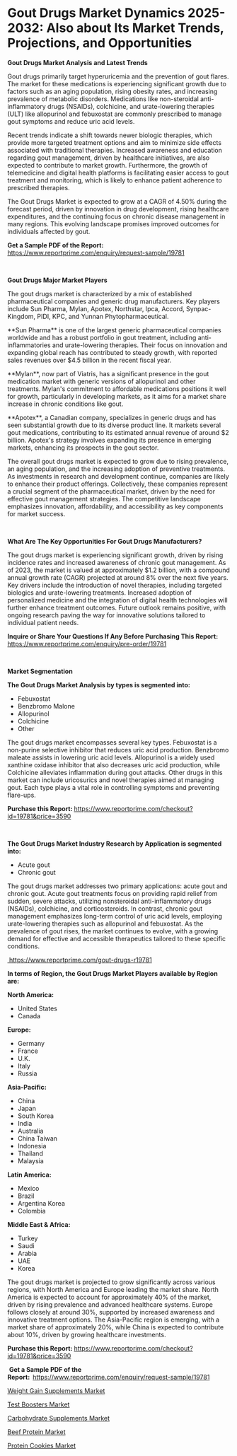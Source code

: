 <p><h1>Gout Drugs Market Dynamics 2025-2032: Also about Its Market Trends, Projections, and Opportunities</h1></p><p><strong>Gout Drugs Market Analysis and Latest Trends</strong></p>
<p><p>Gout drugs primarily target hyperuricemia and the prevention of gout flares. The market for these medications is experiencing significant growth due to factors such as an aging population, rising obesity rates, and increasing prevalence of metabolic disorders. Medications like non-steroidal anti-inflammatory drugs (NSAIDs), colchicine, and urate-lowering therapies (ULT) like allopurinol and febuxostat are commonly prescribed to manage gout symptoms and reduce uric acid levels.</p><p>Recent trends indicate a shift towards newer biologic therapies, which provide more targeted treatment options and aim to minimize side effects associated with traditional therapies. Increased awareness and education regarding gout management, driven by healthcare initiatives, are also expected to contribute to market growth. Furthermore, the growth of telemedicine and digital health platforms is facilitating easier access to gout treatment and monitoring, which is likely to enhance patient adherence to prescribed therapies.</p><p>The Gout Drugs Market is expected to grow at a CAGR of 4.50% during the forecast period, driven by innovation in drug development, rising healthcare expenditures, and the continuing focus on chronic disease management in many regions. This evolving landscape promises improved outcomes for individuals affected by gout.</p></p>
<p><strong>Get a Sample PDF of the Report:&nbsp;</strong> <a href="https://www.reportprime.com/enquiry/request-sample/19781?utm_campaign=1169&utm_medium=2&utm_source=Github&utm_content=ia&utm_term=20032025&utm_id=gout-drugs">https://www.reportprime.com/enquiry/request-sample/19781</a></p>
<p>&nbsp;</p>
<p><strong>Gout Drugs Major Market Players</strong></p>
<p><p>The gout drugs market is characterized by a mix of established pharmaceutical companies and generic drug manufacturers. Key players include Sun Pharma, Mylan, Apotex, Northstar, Ipca, Accord, Synpac-Kingdom, PIDI, KPC, and Yunnan Phytopharmaceutical.</p><p>**Sun Pharma** is one of the largest generic pharmaceutical companies worldwide and has a robust portfolio in gout treatment, including anti-inflammatories and urate-lowering therapies. Their focus on innovation and expanding global reach has contributed to steady growth, with reported sales revenues over $4.5 billion in the recent fiscal year.</p><p>**Mylan**, now part of Viatris, has a significant presence in the gout medication market with generic versions of allopurinol and other treatments. Mylan's commitment to affordable medications positions it well for growth, particularly in developing markets, as it aims for a market share increase in chronic conditions like gout.</p><p>**Apotex**, a Canadian company, specializes in generic drugs and has seen substantial growth due to its diverse product line. It markets several gout medications, contributing to its estimated annual revenue of around $2 billion. Apotex's strategy involves expanding its presence in emerging markets, enhancing its prospects in the gout sector.</p><p>The overall gout drugs market is expected to grow due to rising prevalence, an aging population, and the increasing adoption of preventive treatments. As investments in research and development continue, companies are likely to enhance their product offerings. Collectively, these companies represent a crucial segment of the pharmaceutical market, driven by the need for effective gout management strategies. The competitive landscape emphasizes innovation, affordability, and accessibility as key components for market success.</p></p>
<p>&nbsp;</p>
<p><strong>What Are The Key Opportunities For Gout Drugs Manufacturers?</strong></p>
<p><p>The gout drugs market is experiencing significant growth, driven by rising incidence rates and increased awareness of chronic gout management. As of 2023, the market is valued at approximately $1.2 billion, with a compound annual growth rate (CAGR) projected at around 8% over the next five years. Key drivers include the introduction of novel therapies, including targeted biologics and urate-lowering treatments. Increased adoption of personalized medicine and the integration of digital health technologies will further enhance treatment outcomes. Future outlook remains positive, with ongoing research paving the way for innovative solutions tailored to individual patient needs.</p></p>
<p><strong>Inquire or Share Your Questions If Any Before Purchasing This Report:</strong> <a href="https://www.reportprime.com/enquiry/pre-order/19781?utm_campaign=1169&utm_medium=2&utm_source=Github&utm_content=ia&utm_term=20032025&utm_id=gout-drugs">https://www.reportprime.com/enquiry/pre-order/19781</a></p>
<p>&nbsp;</p>
<p><strong>Market Segmentation</strong></p>
<p><strong>The Gout Drugs Market Analysis by types is segmented into:</strong></p>
<p><ul><li>Febuxostat</li><li>Benzbromo Malone</li><li>Allopurinol</li><li>Colchicine</li><li>Other</li></ul></p>
<p><p>The gout drugs market encompasses several key types. Febuxostat is a non-purine selective inhibitor that reduces uric acid production. Benzbromo maleate assists in lowering uric acid levels. Allopurinol is a widely used xanthine oxidase inhibitor that also decreases uric acid production, while Colchicine alleviates inflammation during gout attacks. Other drugs in this market can include uricosurics and novel therapies aimed at managing gout. Each type plays a vital role in controlling symptoms and preventing flare-ups.</p></p>
<p><strong>Purchase this Report:&nbsp;</strong><a href="https://www.reportprime.com/checkout?id=19781&price=3590&utm_campaign=1169&utm_medium=2&utm_source=Github&utm_content=ia&utm_term=20032025&utm_id=gout-drugs">https://www.reportprime.com/checkout?id=19781&price=3590</a></p>
<p>&nbsp;</p>
<p><strong>The Gout Drugs Market Industry Research by Application is segmented into:</strong></p>
<p><ul><li>Acute gout</li><li>Chronic gout</li></ul></p>
<p><p>The gout drugs market addresses two primary applications: acute gout and chronic gout. Acute gout treatments focus on providing rapid relief from sudden, severe attacks, utilizing nonsteroidal anti-inflammatory drugs (NSAIDs), colchicine, and corticosteroids. In contrast, chronic gout management emphasizes long-term control of uric acid levels, employing urate-lowering therapies such as allopurinol and febuxostat. As the prevalence of gout rises, the market continues to evolve, with a growing demand for effective and accessible therapeutics tailored to these specific conditions.</p></p>
<p><a href="https://www.reportprime.com/gout-drugs-r19781?utm_campaign=1169&utm_medium=2&utm_source=Github&utm_content=ia&utm_term=20032025&utm_id=gout-drugs">&nbsp;https://www.reportprime.com/gout-drugs-r19781</a></p>
<p><strong>In terms of Region, the Gout Drugs Market Players available by Region are:</strong></p>
<p>
    <p> <strong> North America: </strong>
        <ul>
            <li>United States</li>
            <li>Canada</li>
        </ul>
        </p> 
    <p> <strong> Europe: </strong>
        <ul>
            <li>Germany</li>
            <li>France</li>
            <li>U.K.</li>
            <li>Italy</li>
            <li>Russia</li>
        </ul>
        </p> 
    <p> <strong> Asia-Pacific: </strong>
        <ul>
            <li>China</li>
            <li>Japan</li>
            <li>South Korea</li>
            <li>India</li>
            <li>Australia</li>
            <li>China Taiwan</li>
            <li>Indonesia</li>
            <li>Thailand</li>
            <li>Malaysia</li>
        </ul>
        </p> 
    <p> <strong> Latin America: </strong>
        <ul>
            <li>Mexico</li>
            <li>Brazil</li>
            <li>Argentina Korea</li>
            <li>Colombia</li>
        </ul>
        </p> 
    <p> <strong> Middle East & Africa: </strong>
        <ul>
            <li>Turkey</li>
            <li>Saudi</li>
            <li>Arabia</li>
            <li>UAE</li>
            <li>Korea</li>
        </ul>
    </p>
    </p>
<p><p>The gout drugs market is projected to grow significantly across various regions, with North America and Europe leading the market share. North America is expected to account for approximately 40% of the market, driven by rising prevalence and advanced healthcare systems. Europe follows closely at around 30%, supported by increased awareness and innovative treatment options. The Asia-Pacific region is emerging, with a market share of approximately 20%, while China is expected to contribute about 10%, driven by growing healthcare investments.</p></p>
<p><strong>Purchase this Report: </strong><a href="https://www.reportprime.com/checkout?id=19781&price=3590&utm_campaign=1169&utm_medium=2&utm_source=Github&utm_content=ia&utm_term=20032025&utm_id=gout-drugs">https://www.reportprime.com/checkout?id=19781&price=3590</a></p>
<p>&nbsp;<strong>Get a Sample PDF of the Report:&nbsp;&nbsp;</strong><a href="https://www.reportprime.com/enquiry/request-sample/19781?utm_campaign=1169&utm_medium=2&utm_source=Github&utm_content=ia&utm_term=20032025&utm_id=gout-drugs">https://www.reportprime.com/enquiry/request-sample/19781</a></p>
<p><strong></strong></p>
<p><p><a href="https://github.com/vsiljgestel/Market-Research-Report-List-1/blob/main/weight-gain-supplements-market.md?utm_campaign=1169&utm_medium=2&utm_source=Github&utm_content=ia&utm_term=20032025&utm_id=gout-drugs">Weight Gain Supplements Market</a></p><p><a href="https://github.com/boudykodumi/Market-Research-Report-List-1/blob/main/test-boosters-market.md?utm_campaign=1169&utm_medium=2&utm_source=Github&utm_content=ia&utm_term=20032025&utm_id=gout-drugs">Test Boosters Market</a></p><p><a href="https://github.com/aiamekar/Market-Research-Report-List-1/blob/main/carbohydrate-supplements-market.md?utm_campaign=1169&utm_medium=2&utm_source=Github&utm_content=ia&utm_term=20032025&utm_id=gout-drugs">Carbohydrate Supplements Market</a></p><p><a href="https://github.com/kalsirollija/Market-Research-Report-List-1/blob/main/beef-protein-market.md?utm_campaign=1169&utm_medium=2&utm_source=Github&utm_content=ia&utm_term=20032025&utm_id=gout-drugs">Beef Protein Market</a></p><p><a href="https://github.com/belhejmawoue/Market-Research-Report-List-1/blob/main/protein-cookies-market.md?utm_campaign=1169&utm_medium=2&utm_source=Github&utm_content=ia&utm_term=20032025&utm_id=gout-drugs">Protein Cookies Market</a></p></p>